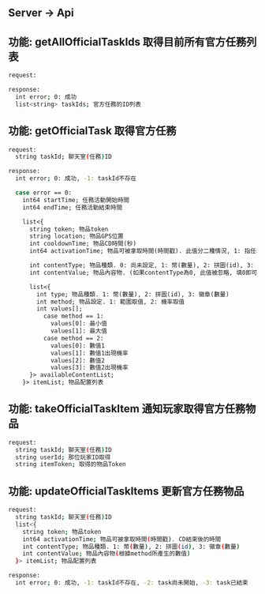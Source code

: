 ## Server -> Api

## 功能: getAllOfficialTaskIds 取得目前所有官方任務列表

```bash
request:
```

```bash
response:
  int error; 0: 成功
  list<string> taskIds; 官方任務的ID列表
```

## 功能: getOfficialTask 取得官方任務

```bash
request:
  string taskId; 聊天室(任務)ID
```

```bash
response:
  int error; 0: 成功, -1: taskId不存在

  case error == 0:
    int64 startTime; 任務活動開始時間
    int64 endTime; 任務活動結束時間

    list<{
      string token; 物品token
      string location; 物品GPS位置
      int cooldownTime; 物品CD時間(秒)
      int64 activationTime; 物品可被拿取時間(時間戳). 此值分二種情況, 1: 指任務開始後, 首次出現的時間. 2: 被拿取後, CD結束後的時間

      int contentType; 物品種類. 0: 尚未設定, 1: 幣(數量), 2: 拼圖(id), 3: 徽章(數量)
      int contentValue; 物品內容物. (如果contentType為0, 此值被忽略, 填0即可)

      list<{
        int type; 物品種類. 1: 幣(數量), 2: 拼圖(id), 3: 徽章(數量)
        int method; 物品設定. 1: 範圍取值, 2: 機率取值
        int values[];
          case method == 1:
            values[0]: 最小值
            values[1]: 最大值
          case method == 2:
            values[0]: 數值1
            values[1]: 數值1出現機率
            values[2]: 數值2
            values[3]: 數值2出現機率
      }> availableContentList;
    }> itemList; 物品配置列表
```

## 功能: takeOfficialTaskItem 通知玩家取得官方任務物品

```bash
request:
  string taskId; 聊天室(任務)ID
  string userId; 那位玩家ID取得
  string itemToken; 取得的物品Token
```

## 功能: updateOfficialTaskItems 更新官方任務物品

```bash
request:
  string taskId; 聊天室(任務)ID
  list<{
    string token; 物品token
    int64 activationTime; 物品可被拿取時間(時間戳). CD結束後的時間
    int contentType; 物品種類. 1: 幣(數量), 2: 拼圖(id), 3: 徽章(數量)
    int contentValue; 物品內容物(根據method所產生的數值)
  }> itemList; 物品配置列表
```

```bash
response:
  int error; 0: 成功, -1: taskId不存在, -2: task尚未開始, -3: task已結束
```

